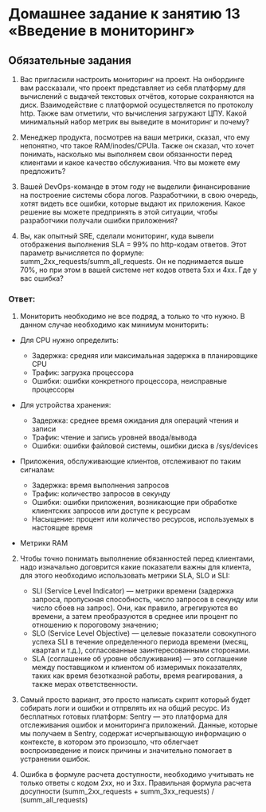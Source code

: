 # Домашнее задание к занятию 13 «Введение в мониторинг»

## Обязательные задания

1. Вас пригласили настроить мониторинг на проект. На онбординге вам рассказали, что проект представляет из себя платформу для вычислений с выдачей текстовых отчётов, которые сохраняются на диск. 
Взаимодействие с платформой осуществляется по протоколу http. Также вам отметили, что вычисления загружают ЦПУ. Какой минимальный набор метрик вы выведите в мониторинг и почему?

2. Менеджер продукта, посмотрев на ваши метрики, сказал, что ему непонятно, что такое RAM/inodes/CPUla. Также он сказал, что хочет понимать, насколько мы выполняем свои обязанности перед клиентами и какое качество обслуживания. Что вы можете ему предложить?

3. Вашей DevOps-команде в этом году не выделили финансирование на построение системы сбора логов. Разработчики, в свою очередь, хотят видеть все ошибки, которые выдают их приложения. Какое решение вы можете предпринять в этой ситуации, чтобы разработчики получали ошибки приложения?

4. Вы, как опытный SRE, сделали мониторинг, куда вывели отображения выполнения SLA = 99% по http-кодам ответов. 
Этот параметр вычисляется по формуле: summ_2xx_requests/summ_all_requests. Он не поднимается выше 70%, но при этом в вашей системе нет кодов ответа 5xx и 4xx. Где у вас ошибка?

### Ответ:

1. Мониторить необходимо не все подряд, а только то что нужно. В данном случае необходимо как минимум мониторить:

  * Для CPU нужно определить:
    * Задержка: средняя или максимальная задержка в планировщике CPU
    * Трафик: загрузка процессора
    * Ошибки: ошибки конкретного процессора, неисправные процессоры
   
  * Для устройства хранения:
    * Задержка: среднее время ожидания для операций чтения и записи
    * Трафик: чтение и запись уровней ввода/вывода
    * Ошибки: ошибки файловой системы, ошибки диска в /sys/devices
   
  * Приложения, обслуживающие клиентов, отслеживают по таким сигналам:
    * Задержка: время выполнения запросов
    * Трафик: количество запросов в секунду
    * Ошибки: ошибки приложения, возникающие при обработке клиентских запросов или доступе к ресурсам
    * Насыщение: процент или количество ресурсов, используемых в настоящее время
   
  * Метрики RAM

2. Чтобы точно понимать выполнение обязанностей перед клиентами, надо изначально договрится какие показатели важны для клиента, для этого необходимо использовать метрики SLA, SLO и SLI:
    * SLI (Service Level Indicator) — метрики времени (задержка запроса, пропускная способность, число запросов в секунду или число сбоев на запрос). Они, как правило, агрегируются во времени, а затем преобразуются в среднее или процент по отношению к пороговому значению;
    * SLO (Service Level Objective) — целевые показатели совокупного успеха SLI в течение определенного периода времени (месяц, квартал и т.д.), согласованные заинтересованными сторонами.
    * SLA (соглашение об уровне обслуживания) — это соглашение между поставщиком и клиентом об измеримых показателях, таких как время безотказной работы, время реагирования, а также мерах ответственности.
  
3. Самый просто вариант, это просто написать скрипт который будет собирать логи и ошибки и отпрвлять их на общий ресурс. Из бесплатных готовых платформ: Sentry — это платформа для отслеживания ошибок и мониторинга приложений. Данные, которые мы получаем в Sentry, содержат исчерпывающую информацию о контексте, в котором это произошло, что облегчает воспроизведение и поиск причины и значительно помогает в устранении ошибок.

4. Ошибка в формуле расчета доступности, необходимо учитывать не только ответы с кодом 2xx, но и 3xx. Правильная формула расчета досупности (summ_2xx_requests + summ_3xx_requests) / (summ_all_requests)
   
